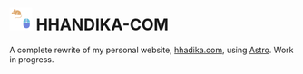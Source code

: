 # <img src="https://raw.githubusercontent.com/hhandika/hhandika-com/main/public/favicon-dark.svg" alt="Web logo" width="40"> HHANDIKA-COM

A complete rewrite of my personal website, [hhadika.com](https://hhadika.com), using [Astro](https://astro.build). Work in progress.
